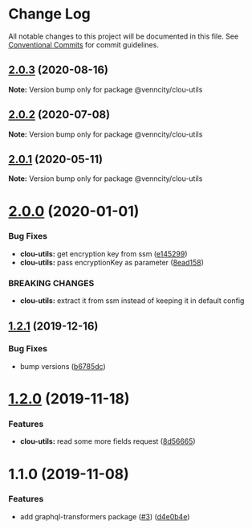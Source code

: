 # Change Log

All notable changes to this project will be documented in this file.
See [Conventional Commits](https://conventionalcommits.org) for commit guidelines.

## [2.0.3](https://github.com/venn-city/graphql-clou/compare/@venncity/clou-utils@2.0.2...@venncity/clou-utils@2.0.3) (2020-08-16)

**Note:** Version bump only for package @venncity/clou-utils





## [2.0.2](https://github.com/venn-city/graphql-clou/compare/@venncity/clou-utils@2.0.1...@venncity/clou-utils@2.0.2) (2020-07-08)

**Note:** Version bump only for package @venncity/clou-utils





## [2.0.1](https://github.com/venn-city/graphql-clou/compare/@venncity/clou-utils@2.0.0...@venncity/clou-utils@2.0.1) (2020-05-11)

**Note:** Version bump only for package @venncity/clou-utils





# [2.0.0](https://github.com/venn-city/graphql-clou/compare/@venncity/clou-utils@1.2.1...@venncity/clou-utils@2.0.0) (2020-01-01)


### Bug Fixes

* **clou-utils:** get encryption key from ssm ([e145299](https://github.com/venn-city/graphql-clou/commit/e145299fbc9066498205ea8fab6bb0d89ed44197))
* **clou-utils:** pass encryptionKey as parameter ([8ead158](https://github.com/venn-city/graphql-clou/commit/8ead1588b2b7c58533b070fdb21340fb49d0899d))


### BREAKING CHANGES

* **clou-utils:** extract it from ssm instead of keeping it in default config





## [1.2.1](https://github.com/venn-city/graphql-clou/compare/@venncity/clou-utils@1.2.0...@venncity/clou-utils@1.2.1) (2019-12-16)


### Bug Fixes

* bump versions ([b6785dc](https://github.com/venn-city/graphql-clou/commit/b6785dc9b12952946cfaebeb8256eb43a4ba99dc))





# [1.2.0](https://github.com/venn-city/graphql-clou/compare/@venncity/clou-utils@1.1.0...@venncity/clou-utils@1.2.0) (2019-11-18)


### Features

* **clou-utils:** read some more fields request ([8d56665](https://github.com/venn-city/graphql-clou/commit/8d56665ac494b2f9d6fd31907ddf2ec88bc8fbc6))





# 1.1.0 (2019-11-08)


### Features

* add graphql-transformers package ([#3](https://github.com/venn-city/graphql-clou/issues/3)) ([d4e0b4e](https://github.com/venn-city/graphql-clou/commit/d4e0b4eda6c9d5a5bd5b28313233ca3da2aefa8b))
